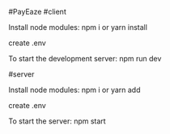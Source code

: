 #PayEaze
#client
<p>Install node modules: npm i or yarn install</p>
<p>create .env</p>
<p>To start the development server: npm run dev</p>
#server
<p>Install node modules: npm i or yarn add</p>
<p>create .env</p>
<p>To start the server: npm start</p>
